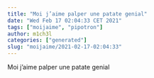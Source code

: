 ```yaml
---
title: "Moi j’aime palper une patate genial"
date: "Wed Feb 17 02:04:33 CET 2021"
tags: ["moijaime", "pipotron"]
author: m1ch3l
categories: ["generated"]
slug: "moijaime/2021-02-17-02:04:33"
---
```


Moi j’aime palper une patate genial
